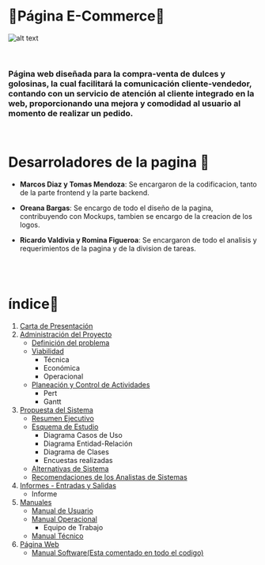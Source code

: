 # 🍭Página E-Commerce🍭 

![alt text](https://media.discordapp.net/attachments/1009192826128576522/1013107875670917160/logo.png?width=442&height=457)

<br/>

### **Página web diseñada para la compra-venta de dulces y golosinas, la cual facilitará la comunicación cliente-vendedor, contando con un servicio de atención al cliente integrado en la web, proporcionando una mejora y comodidad al usuario al momento de realizar un pedido.** 

<br/>


# Desarroladores de la pagina  🍬

 * **Marcos Diaz y Tomas Mendoza**: Se encargaron de la codificacion, tanto de la parte frontend y la parte backend.
  
 * **Oreana Bargas**: Se encargo de todo el diseño de la pagina, contribuyendo con Mockups, tambien se encargo de la creacion de los logos.
  
 * **Ricardo Valdivia y Romina Figueroa**: Se encargaron de todo el analisis y requerimientos de la pagina y de la division de tareas.


<br/>

<br/>


# índice🧁
1. [Carta de Presentación](/CartaDePresentación.pdf)
2. [Administración del Proyecto](/AdministracionDelProyecto)
   - [Definición del problema](/AdministracionDelProyecto)
   - [Viabilidad](/AdministracionDelProyecto)
     - Técnica
     - Económica
     - Operacional
   - [Planeación y Control de Actividades](/AdministracionDelProyecto)
     - Pert
     - Gantt
3. [Propuesta del Sistema](/PropuestaDelSistema)
   - [Resumen Ejecutivo](/PropuestaDelSistema)
   - [Esquema de Estudio](/PropuestaDelSistema)
     - Diagrama Casos de Uso
     - Diagrama Entidad-Relación
     - Diagrama de Clases
     - Encuestas realizadas
   - [Alternativas de Sistema](/PropuestaDelSistema)
   - [Recomendaciones de los Analistas de Sistemas](/PropuestaDelSistema)
4. [Informes - Entradas y Salidas](/Informes&EntradasYSalidas)
   - Informe
5. [Manuales](/Manuales)
   - [Manual de Usuario](/Manuales)
   - [Manual Operacional](/Manuales)
     - Equipo de Trabajo
   - [Manual Técnico](/Manuales)
6. [Página Web](/Pagina)
   - [Manual Software(Esta comentado en todo el codigo)](/Pagina)

